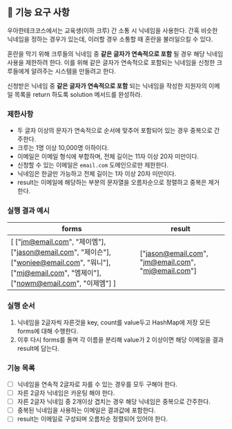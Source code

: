 ## 🚀 기능 요구 사항

우아한테크코스에서는 교육생(이하 크루) 간 소통 시 닉네임을 사용한다. 간혹 비슷한 닉네임을 정하는 경우가 있는데, 이러할 경우 소통할 때 혼란을 불러일으킬 수 있다.

혼란을 막기 위해 크루들의 닉네임 중 **같은 글자가 연속적으로 포함** 될 경우 해당 닉네임 사용을 제한하려 한다. 이를 위해 같은 글자가 연속적으로 포함되는 닉네임을 신청한 크루들에게 알려주는 시스템을 만들려고 한다.


신청받은 닉네임 중 **같은 글자가 연속적으로 포함** 되는 닉네임을 작성한 지원자의 이메일 목록을 return 하도록 solution 메서드를 완성하라.

### 제한사항

- 두 글자 이상의 문자가 연속적으로 순서에 맞추어 포함되어 있는 경우 중복으로 간주한다.
- 크루는 1명 이상 10,000명 이하이다.
- 이메일은 이메일 형식에 부합하며, 전체 길이는 11자 이상 20자 미만이다.
- 신청할 수 있는 이메일은 `email.com` 도메인으로만 제한한다.
- 닉네임은 한글만 가능하고 전체 길이는 1자 이상 20자 미만이다.
- result는 이메일에 해당하는 부분의 문자열을 오름차순으로 정렬하고 중복은 제거한다.

### 실행 결과 예시

| forms | result |
| --- | --- |
| [ ["jm@email.com", "제이엠"], ["jason@email.com", "제이슨"], ["woniee@email.com", "워니"], ["mj@email.com", "엠제이"], ["nowm@email.com", "이제엠"] ] | ["jason@email.com", "jm@email.com", "mj@email.com"] |

### 실행 순서
1. 닉네임을 2글자씩 자른것을 key, count를 value두고 HashMap에 저장
   모든 forms에 대해 수행한다. 
2. 이후 다시 forms를 돌며 각 이름을 분리해 value가 2 이상이면 해당 이메일을
   결과 result에 담는다.

### 기능 목록
- [ ] 닉네임을 연속적 2글자로 자를 수 있는 경우를 모두 구해야 한다.
- [ ] 자른 2글자 닉네임은 카운팅 해야 한다.
- [ ] 자른 2글자 닉네임 중 2개이상 겹치는 경우 해당 닉네임은 중복으로 간주한다.
- [ ] 중복된 닉네임을 사용하는 이메일은 결과값에 포함한다.
- [ ] result는 이메일로 구성되며 오름차순 정렬되어 있어야 한다.
